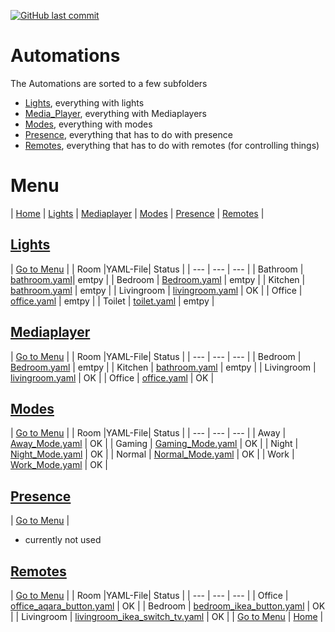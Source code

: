 [![GitHub last commit](https://img.shields.io/github/last-commit/leroyby/homeassistant-config?style=flat)](https://github.com/leroyby/HomeAssistant-Config/commits/main)

# Automations
The Automations are sorted to a few subfolders
- [Lights](https://github.com/leroyby/Homeassistant/tree/main/automations/Lights), everything with lights
- [Media_Player](https://github.com/leroyby/Homeassistant/tree/main/automations/media_player), everything with Mediaplayers
- [Modes](https://github.com/leroyby/Homeassistant/tree/main/automations/Modes), everything with modes
- [Presence](https://github.com/leroyby/Homeassistant/tree/main/automations/presence), everything that has to do with presence
- [Remotes](https://github.com/leroyby/Homeassistant/tree/main/automations/remotes), everything that has to do with remotes (for controlling things)

# <a name="menu">Menu</a>
| [Home](https://github.com/leroyby/Homeassistant) | [Lights](#Lights) | [Mediaplayer](#Mediaplayer) | [Modes](#Modes) | [Presence](#Presence) | [Remotes](#Remotes) |

## <a name="Lights">[Lights](https://github.com/leroyby/HomeAssistant-Config/tree/main/automations/Lights)</a>
| [Go to Menu](#menu) |
| Room |YAML-File| Status |
| --- | --- | --- |
| Bathroom | [bathroom.yaml](https://github.com/leroyby/Homeassistant-Config/blob/main/automations/Lights/bathroom.yaml)| emtpy |
| Bedroom | [Bedroom.yaml](https://github.com/leroyby/Homeassistant-Config/blob/main/automations/Lights/bedroom.yaml) | emtpy |
| Kitchen | [bathroom.yaml](https://github.com/leroyby/Homeassistant-Config/blob/main/automations/Lights/kitchen.yaml) | emtpy |
| Livingroom | [livingroom.yaml](https://github.com/leroyby/Homeassistant-Config/blob/main/automations/Lights/livingroom.yaml) | OK |
| Office | [office.yaml](https://github.com/leroyby/Homeassistant-Config/blob/main/automations/Lights/office.yaml) | emtpy |
| Toilet | [toilet.yaml](https://github.com/leroyby/Homeassistant-Config/blob/main/automations/Lights/toilet.yaml) | emtpy |

## <a name="Mediaplayer">[Mediaplayer](https://github.com/leroyby/Homeassistant-Config/blob/main/automations/media_player)</a>
| [Go to Menu](#menu) |
| Room |YAML-File| Status |
| --- | --- | --- |
| Bedroom | [Bedroom.yaml](https://github.com/leroyby/Homeassistant/blob/main/automations/media_player/bedroom.yaml) | emtpy |
| Kitchen | [bathroom.yaml](https://github.com/leroyby/Homeassistant/blob/main/automations/media_player//kitchen.yaml) | emtpy |
| Livingroom | [livingroom.yaml](https://github.com/leroyby/Homeassistant/blob/main/automations/media_player//livingroom.yaml) | OK |
| Office | [office.yaml](https://github.com/leroyby/Homeassistant/blob/main/automations/media_player//office.yaml) | OK |

## <a name="Modes">[Modes](https://github.com/leroyby/Homeassistant-Config/blob/main/automations/modes)</a>
| [Go to Menu](#menu) |
| Room |YAML-File| Status |
| --- | --- | --- |
| Away | [Away_Mode.yaml](https://github.com/leroyby/HomeAssistant-Config/blob/main/automations/Modes/away_mode.yaml) | OK |
| Gaming | [Gaming_Mode.yaml](https://github.com/leroyby/HomeAssistant-Config/blob/main/automations/Modes/gaming_mode.yaml) | OK |
| Night | [Night_Mode.yaml](https://github.com/leroyby/HomeAssistant-Config/blob/main/automations/Modes/night_mode.yaml) | OK |
| Normal | [Normal_Mode.yaml](https://github.com/leroyby/HomeAssistant-Config/blob/main/automations/Modes/normal_mode.yaml) | OK |
| Work | [Work_Mode.yaml](https://github.com/leroyby/HomeAssistant-Config/blob/main/automations/Modes/work_mode.yaml) | OK | 

## <a name="Presence">[Presence](https://github.com/leroyby/Homeassistant-Config/blob/main/automations/modes)</a>
| [Go to Menu](#menu) |
- currently not used

## <a name="Remotes">[Remotes](https://github.com/leroyby/Homeassistant-Config/blob/main/automations/modes)</a>
| [Go to Menu](#menu) |
| Room |YAML-File| Status |
| --- | --- | --- |
| Office | [office_aqara_button.yaml](https://github.com/leroyby/HomeAssistant-Config/blob/main/automations/Remotes/office_aqara_button.yaml) | OK |
| Bedroom | [bedroom_ikea_button.yaml](https://github.com/leroyby/HomeAssistant-Config/blob/main/automations/Remotes/bedroom_ikea_button.yaml) | OK |
| Livingroom | [livingroom_ikea_switch_tv.yaml](https://github.com/leroyby/HomeAssistant-Config/blob/main/automations/Remotes/livingroom_ikea_switch_tv.yaml) | OK |
| [Go to Menu](#menu) | [Home](https://github.com/leroyby/HomeAssistant-Config) |




